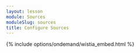 ```yaml
---
layout: lesson
module: Sources
moduleSlug: sources
title: Configure Sources
---
```


{% include options/ondemand/wistia_embed.html %}